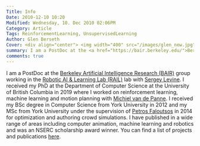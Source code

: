 ```yaml
---
Title: Info
Date: 2010-12-10 10:20
Modified: Wednesday, 10. Dec 2010 02:06PM 
Category: Article
Tags: ReinforcementLearning, UnsupervisedLearning
Author: Glen Berseth
Cover: <div align="center"> <img width="400" src="/images/glen_new.jpg"> </div>
summary: I am a PostDoc at the <a href="https://bair.berkeley.edu/">Berkeley Artificial Intelligence Research (BAIR)</a> group working in the <a href="http://rail.eecs.berkeley.edu/">Robotic AI & Learning Lab (RAIL)</a> lab with <a href="https://people.eecs.berkeley.edu/~svlevine/">Sergey Levine</a>. I received my PhD at the Department of Computer Science at the University of British Columbia in 2019 where I worked on reinforcement learning, machine learning and motion planning with <a href="https://www.cs.ubc.ca/~van/">Michiel van de Panne</a>. I received my BSc degree in Computer Science from York University in 2012 and my MSc from York University under the supervision of <a href="www.cse.yorku.ca/~pfal/">Petros Faloutsos</a> in 2014 for optimization and authoring crowd simulations. I have published in a wide range of areas including computer animation, machine learning and robotics and was an NSERC scholarship award winner. You can find a list of projects and publications <a href="./blog/category/publication.html">here</a>.  
comments: true
---
```


I am a PostDoc at the <a href="https://bair.berkeley.edu/">Berkeley Artificial Intelligence Research (BAIR)</a> group working in the <a href="http://rail.eecs.berkeley.edu/">Robotic AI & Learning Lab (RAIL)</a> lab with <a href="https://people.eecs.berkeley.edu/~svlevine/">Sergey Levine</a>. I received my PhD at the Department of Computer Science at the University of British Columbia in 2019 where I worked on reinforcement learning, machine learning and motion planning with <a href="https://www.cs.ubc.ca/~van/">Michiel van de Panne</a>. I received my BSc degree in Computer Science from York University in 2012 and my MSc from York University under the supervision of <a href="www.cse.yorku.ca/~pfal/">Petros Faloutsos</a> in 2014 for optimization and authoring crowd simulations. I have published in a wide range of areas including computer animation, machine learning and robotics and was an NSERC scholarship award winner. You can find a list of projects and publications <a href="./blog/category/publication.html">here</a>. 

